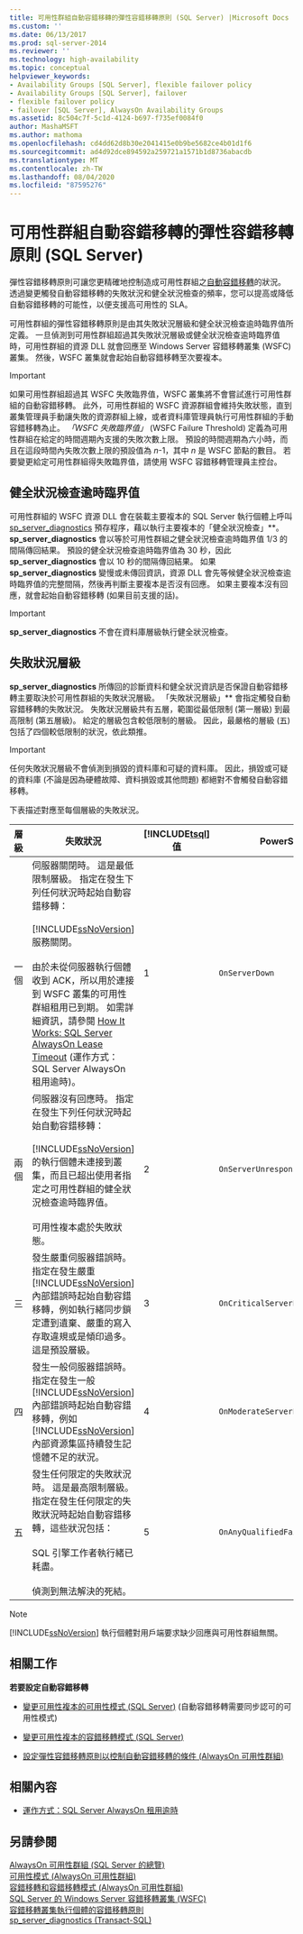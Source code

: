 ```yaml
---
title: 可用性群組自動容錯移轉的彈性容錯移轉原則 (SQL Server) |Microsoft Docs
ms.custom: ''
ms.date: 06/13/2017
ms.prod: sql-server-2014
ms.reviewer: ''
ms.technology: high-availability
ms.topic: conceptual
helpviewer_keywords:
- Availability Groups [SQL Server], flexible failover policy
- Availability Groups [SQL Server], failover
- flexible failover policy
- failover [SQL Server], AlwaysOn Availability Groups
ms.assetid: 8c504c7f-5c1d-4124-b697-f735ef0084f0
author: MashaMSFT
ms.author: mathoma
ms.openlocfilehash: cd4dd62d8b30e2041415e0b9be5682ce4b01d1f6
ms.sourcegitcommit: ad4d92dce894592a259721a1571b1d8736abacdb
ms.translationtype: MT
ms.contentlocale: zh-TW
ms.lasthandoff: 08/04/2020
ms.locfileid: "87595276"
---
```

# <a name="flexible-failover-policy-for-automatic-failover-of-an-availability-group-sql-server"></a>可用性群組自動容錯移轉的彈性容錯移轉原則 (SQL Server)
  彈性容錯移轉原則可讓您更精確地控制造成可用性群組之[自動容錯移轉](failover-and-failover-modes-always-on-availability-groups.md)的狀況。 透過變更觸發自動容錯移轉的失敗狀況和健全狀況檢查的頻率，您可以提高或降低自動容錯移轉的可能性，以便支援高可用性的 SLA。  
  
 可用性群組的彈性容錯移轉原則是由其失敗狀況層級和健全狀況檢查逾時臨界值所定義。 一旦偵測到可用性群組超過其失敗狀況層級或健全狀況檢查逾時臨界值時，可用性群組的資源 DLL 就會回應至 Windows Server 容錯移轉叢集 (WSFC) 叢集。 然後，WSFC 叢集就會起始自動容錯移轉至次要複本。  
  
> [!IMPORTANT]  
>  如果可用性群組超過其 WSFC 失敗臨界值，WSFC 叢集將不會嘗試進行可用性群組的自動容錯移轉。 此外，可用性群組的 WSFC 資源群組會維持失敗狀態，直到叢集管理員手動讓失敗的資源群組上線，或者資料庫管理員執行可用性群組的手動容錯移轉為止。 *「WSFC 失敗臨界值」* (WSFC Failure Threshold) 定義為可用性群組在給定的時間週期內支援的失敗次數上限。 預設的時間週期為六小時，而且在這段時間內失敗次數上限的預設值為 *n*-1，其中 *n* 是 WSFC 節點的數目。 若要變更給定可用性群組得失敗臨界值，請使用 WSFC 容錯移轉管理員主控台。  
  
  
  
##  <a name="health-check-timeout-threshold"></a><a name="HCtimeout"></a> 健全狀況檢查逾時臨界值  
 可用性群組的 WSFC 資源 DLL 會在裝載主要複本的 SQL Server 執行個體上呼叫 [sp_server_diagnostics](/sql/relational-databases/system-stored-procedures/sp-server-diagnostics-transact-sql) 預存程序，藉以執行主要複本的「健全狀況檢查」**。 **sp_server_diagnostics** 會以等於可用性群組之健全狀況檢查逾時臨界值 1/3 的間隔傳回結果。 預設的健全狀況檢查逾時臨界值為 30 秒，因此 **sp_server_diagnostics** 會以 10 秒的間隔傳回結果。 如果 **sp_server_diagnostics** 變慢或未傳回資訊，資源 DLL 會先等候健全狀況檢查逾時臨界值的完整間隔，然後再判斷主要複本是否沒有回應。 如果主要複本沒有回應，就會起始自動容錯移轉 (如果目前支援的話)。  
  
> [!IMPORTANT]  
>  **sp_server_diagnostics** 不會在資料庫層級執行健全狀況檢查。  
  
##  <a name="failure-condition-level"></a><a name="FClevel"></a> 失敗狀況層級  
 **sp_server_diagnostics** 所傳回的診斷資料和健全狀況資訊是否保證自動容錯移轉主要取決於可用性群組的失敗狀況層級。 「失敗狀況層級」** 會指定觸發自動容錯移轉的失敗狀況。 失敗狀況層級共有五層，範圍從最低限制 (第一層級) 到最高限制 (第五層級)。 給定的層級包含較低限制的層級。 因此，最嚴格的層級 (五) 包括了四個較低限制的狀況，依此類推。  
  
> [!IMPORTANT]  
>  任何失敗狀況層級不會偵測到損毀的資料庫和可疑的資料庫。 因此，損毀或可疑的資料庫 (不論是因為硬體故障、資料損毀或其他問題) 都絕對不會觸發自動容錯移轉。  
  
 下表描述對應至每個層級的失敗狀況。  
  
|層級|失敗狀況|[!INCLUDE[tsql](../../../includes/tsql-md.md)] 值|PowerShell 值|  
|-----------|-----------------------|------------------------------|----------------------|  
|一個|伺服器關閉時。 這是最低限制層級。 指定在發生下列任何狀況時起始自動容錯移轉：<br /><br /> [!INCLUDE[ssNoVersion](../../../includes/ssnoversion-md.md)] 服務關閉。<br /><br /> 由於未從伺服器執行個體收到 ACK，所以用於連接到 WSFC 叢集的可用性群組租用已到期。 如需詳細資訊，請參閱 [How It Works: SQL Server AlwaysOn Lease Timeout](https://blogs.msdn.com/b/psssql/archive/2012/09/07/how-it-works-sql-server-alwayson-lease-timeout.aspx) (運作方式：SQL Server AlwaysOn 租用逾時)。|1|`OnServerDown`|  
|兩個|伺服器沒有回應時。 指定在發生下列任何狀況時起始自動容錯移轉：<br /><br /> [!INCLUDE[ssNoVersion](../../../includes/ssnoversion-md.md)] 的執行個體未連接到叢集，而且已超出使用者指定之可用性群組的健全狀況檢查逾時臨界值。<br /><br /> 可用性複本處於失敗狀態。|2|`OnServerUnresponsive`|  
|三|發生嚴重伺服器錯誤時。 指定在發生嚴重 [!INCLUDE[ssNoVersion](../../../includes/ssnoversion-md.md)] 內部錯誤時起始自動容錯移轉，例如執行緒同步鎖定遭到遺棄、嚴重的寫入存取違規或是傾印過多。 這是預設層級。|3|`OnCriticalServerError`|  
|四|發生一般伺服器錯誤時。 指定在發生一般 [!INCLUDE[ssNoVersion](../../../includes/ssnoversion-md.md)] 內部錯誤時起始自動容錯移轉，例如 [!INCLUDE[ssNoVersion](../../../includes/ssnoversion-md.md)] 內部資源集區持續發生記憶體不足的狀況。|4|`OnModerateServerError`|  
|五|發生任何限定的失敗狀況時。 這是最高限制層級。 指定在發生任何限定的失敗狀況時起始自動容錯移轉，這些狀況包括：<br /><br /> SQL 引擎工作者執行緒已耗盡。<br /><br /> 偵測到無法解決的死結。|5|`OnAnyQualifiedFailureConditions`|  
  
> [!NOTE]  
>  [!INCLUDE[ssNoVersion](../../../includes/ssnoversion-md.md)] 執行個體對用戶端要求缺少回應與可用性群組無關。  
  
##  <a name="related-tasks"></a><a name="RelatedTasks"></a> 相關工作  
 **若要設定自動容錯移轉**  
  
-   [變更可用性複本的可用性模式 &#40;SQL Server&#41;](change-the-availability-mode-of-an-availability-replica-sql-server.md) (自動容錯移轉需要同步認可的可用性模式)  
  
-   [變更可用性複本的容錯移轉模式 &#40;SQL Server&#41;](change-the-failover-mode-of-an-availability-replica-sql-server.md)  
  
-   [設定彈性容錯移轉原則以控制自動容錯移轉的條件 (AlwaysOn 可用性群組)](configure-flexible-automatic-failover-policy.md)  
  
##  <a name="related-content"></a><a name="RelatedContent"></a> 相關內容  
  
-   [運作方式：SQL Server AlwaysOn 租用逾時](https://blogs.msdn.com/b/psssql/archive/2012/09/07/how-it-works-sql-server-alwayson-lease-timeout.aspx)  
  
## <a name="see-also"></a>另請參閱  
 [AlwaysOn 可用性群組 &#40;SQL Server 的總覽&#41;](overview-of-always-on-availability-groups-sql-server.md)   
 [可用性模式 (AlwaysOn 可用性群組) ](availability-modes-always-on-availability-groups.md)   
 [容錯移轉和容錯移轉模式 &#40;AlwaysOn 可用性群組&#41;](failover-and-failover-modes-always-on-availability-groups.md)   
 [SQL Server 的 Windows Server 容錯移轉叢集 &#40;WSFC&#41;](../../../sql-server/failover-clusters/windows/windows-server-failover-clustering-wsfc-with-sql-server.md)   
 [容錯移轉叢集執行個體的容錯移轉原則](../../../sql-server/failover-clusters/windows/failover-policy-for-failover-cluster-instances.md)   
 [sp_server_diagnostics &#40;Transact-SQL&#41;](/sql/relational-databases/system-stored-procedures/sp-server-diagnostics-transact-sql)  
  
  
